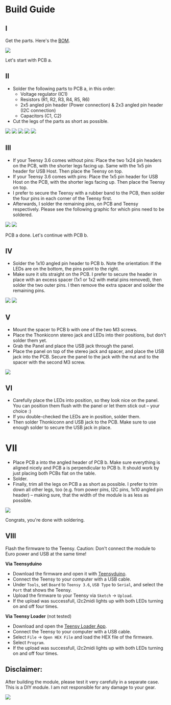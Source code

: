 # Build Guide


## I 
Get the parts. Here's the [BOM](https://github.com/attowatt/i2c2midi#BOM).

![](pictures/i2c2midi_MK2_build_01.JPG)

Let's start with PCB a.

## II
- Solder the following parts to PCB a, in this order:
  - Voltage regulator (IC1)
  - Resistors (R1, R2, R3, R4, R5, R6)
  - 2x5 angled pin header (Power connection) & 2x3 angled pin header (I2C connection)
  - Capacitors (C1, C2)
- Cut the legs of the parts as short as possible.

![](pictures/i2c2midi_MK2_build_02.JPG)
![](pictures/i2c2midi_MK2_build_03.JPG)
![](pictures/i2c2midi_MK2_build_05.JPG)
![](pictures/i2c2midi_MK2_build_06.JPG)
![](pictures/i2c2midi_MK2_build_07.JPG)

## III
- If your Teensy 3.6 comes without pins: Place the two 1x24 pin headers on the PCB, with the shorter legs facing up. Same with the 1x5 pin header for USB Host. Then place the Teensy on top. 
- If your Teensy 3.6 comes with pins: Place the 1x5 pin header for USB Host on the PCB, with the shorter legs facing up. Then place the Teensy on top.
- I prefer to secure the Teensy with a rubber band to the PCB, then solder the four pins in each corner of the Teensy first.
- Afterwards, I solder the remaining pins, on PCB and Teensy respectively. Please see the following graphic for which pins need to be soldered.

![](pictures/i2c2midi_MK2_build_08.JPG)
![](pictures/i2c2midi_MK2_build_14.png)

PCB a done. Let's continue with PCB b.

## IV

- Solder the 1x10 angled pin header to PCB b. Note the orientation: If the LEDs are on the bottom, the pins point  to the right.
- Make sure it sits straight on the PCB. I prefer to secure the header in place with an excess spacer (1x1 or 1x2 with metal pins removed), then solder the two outer pins. I then remove the extra spacer and solder the remaining pins.

![](pictures/i2c2midi_MK2_build_09.JPG)
![](pictures/i2c2midi_MK2_build_10.JPG)

## V

- Mount the spacer to PCB b with one of the two M3 screws.
- Place the Thonkiconn stereo jack and LEDs into their positions, but don't solder them yet.
- Grab the Panel and place the USB jack through the panel.
- Place the panel on top of the stereo jack and spacer, and place the USB jack into the PCB. Secure the panel to the jack with the nut and to the spacer with the second M3 screw.

![](pictures/i2c2midi_MK2_build_11.JPG)

## VI
- Carefully place the LEDs into position, so they look nice on the panel. You can position them flush with the panel or let them stick out – your choice :) 
- If you double-checked the LEDs are in position, solder them.
- Then solder Thonkiconn and USB jack to the PCB. Make sure to use enough solder to secure the USB jack in place. 

# VII
- Place PCB a into the angled header of PCB b. Make sure everything is aligned nicely and PCB a is perpendicular to PCB b. It should work by just placing both PCBs flat on the table.
- Solder.
- Finally, trim all the legs on PCB a as short as possible. I prefer to trim down all other legs, too (e.g. from power pins, I2C pins, 1x10 angled pin header) – making sure, that the width of the module is as less as possible.

![](pictures/i2c2midi_MK2_build_12.JPG)

Congrats, you're done with soldering.

## VIII
Flash the firmware to the Teensy.
Caution: Don't connect the module to Euro power and USB at the same time! 

**Via Teensyduino**
- Download the firmware and open it with [Teensyduino](https://www.pjrc.com/teensy/td_download.html).
- Connect the Teensy to your computer with a USB cable.
- Under `Tools`, set `Board` to `Teensy 3.6`, `USB Type` to `Serial`, and select the `Port` that shows the Teensy.
- Upload the firmware to your Teensy via `Sketch` → `Upload`. 
- If the upload was successfull, i2c2midi lights up with both LEDs turning on and off four times.

**Via Teensy Loader** (not tested)
- Download and open the [Teensy Loader App](https://www.pjrc.com/teensy/loader.html).
- Connect the Teensy to your computer with a USB cable.
- Select `File` → `Open HEX File` and load the HEX file of the firmware.
- Select `Program`.
- If the upload was successfull, i2c2midi lights up with both LEDs turning on and off four times.


## Disclaimer:
After building the module, please test it very carefully in a separate case. This is a DIY module. I am not responsible for any damage to your gear.

![](pictures/i2c2midi_MK2_build_13.JPG)

